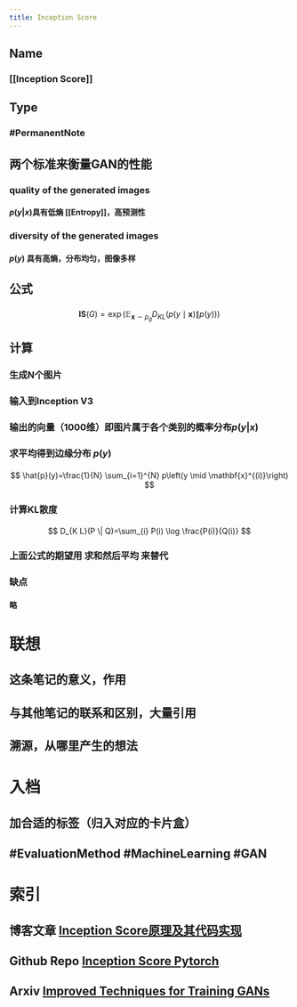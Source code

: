 ```yaml
---
title: Inception Score
---
```


## Name
### [[Inception Score]]
## Type
### #PermanentNote
## 两个标准来衡量GAN的性能
### quality of the generated images
#### $p(y|x)$具有低熵 [[Entropy]]，高预测性
### diversity of the generated images
#### $p(y)$ 具有高熵，分布均匀，图像多样
## 公式
###
$$
\mathbf{I S}(G)=\exp \left(\mathbb{E}_{\mathbf{x} \sim p_{g}} D_{K L}(p(y \mid \mathbf{x}) \| p(y))\right)
$$
## 计算
### 生成N个图片
### 输入到Inception V3
### 输出的向量（1000维）即图片属于各个类别的概率分布$p(y|x)$
### 求平均得到边缘分布 $p(y)$
####
$$
\hat{p}(y)=\frac{1}{N} \sum_{i=1}^{N} p\left(y \mid \mathbf{x}^{(i)}\right)
$$
### 计算KL散度
####
$$
D_{K L}(P \| Q)=\sum_{i} P(i) \log \frac{P(i)}{Q(i)}
$$
### 上面公式的期望用 求和然后平均 来替代
### 缺点
#### 略
# 联想
## 这条笔记的意义，作用
## 与其他笔记的联系和区别，大量引用
## 溯源，从哪里产生的想法
# 入档
## 加合适的标签（归入对应的卡片盒）
## #EvaluationMethod #MachineLearning #GAN
# 索引
## 博客文章 [Inception Score原理及其代码实现](https://zhuanlan.zhihu.com/p/263652288)
## Github Repo [Inception Score Pytorch](https://github.com/sbarratt/inception-score-pytorch)
## Arxiv [Improved Techniques for Training GANs](https://arxiv.org/abs/1606.03498)
##
